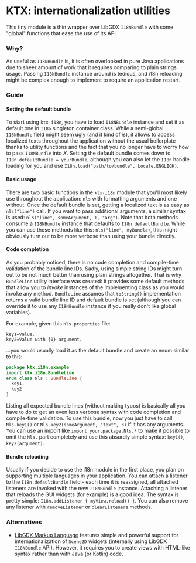 # KTX: internationalization utilities

This tiny module is a thin wrapper over LibGDX `I18NBundle` with some "global" functions that ease the use of its API.

### Why?

As useful as `I18NBundle` is, it is often overlooked in pure Java applications due to sheer amount of work that it
requires comparing to plain strings usage. Passing `I18NBundle` instance around is tedious, and i18n reloading might be
complex enough to implement to require an application restart.

### Guide

#### Setting the default bundle

To start using `ktx-i18n`, you have to load `I18NBundle` instance and set it as default one in `I18n` singleton container
class. While a semi-global `I18NBundle` field might seem ugly (and it kind of *is*), it allows to access localized texts
throughout the application without the usual boilerplate thanks to utility functions and the fact that you no longer have
to worry how to pass `I18NBundle` into *X*. Setting the default bundle comes down to `I18n.defaultBundle = yourBundle`,
although you can also let the `I18n` handle loading for you and use `I18n.load("path/to/bundle", Locale.ENGLIGH)`.

#### Basic usage

There are two basic functions in the `ktx-i18n` module that you'll most likely use throughout the application: `nls` with
formatting arguments and one without. Once the default bundle is set, getting a localized text is as easy as `nls("line")`
call. If you want to pass additional arguments, a similar syntax is used: `nls("line", someArgument, 1, "arg")`. Note that
both methods consume a `I18NBundle` instance that defaults to `I18n.defaultBundle`. While you can use these methods like
this: `nls("line", myBundle)`, this might obviously turn out to be more verbose than using your bundle directly.

#### Code completion

As you probably noticed, there is no code completion and compile-time validation of the bundle line IDs. Sadly, using
simple string IDs might turn out to be not much better than using plain strings altogether. That is why `BundleLine`
utility interface was created: it provides some default methods that allow you to *invoke* instances of the implementing
class as you would invoke any method. `BundleLine` assumes that `toString()` implementation returns a valid bundle line
ID and default bundle is set (although you can override it to use any `I18NBundle` instance if you really don't like
global variables).

For example, given this `nls.properties` file:

```
key1=Value.
key2=Value with {0} argument.
```

...you would usually load it as the default bundle and create an enum similar to this:

```Kotlin
package ktx.i18n.example
import ktx.i18n.BundleLine
enum class Nls : BundleLine {
  key1,
  key2
}
```

Listing all expected bundle lines (without making typos) is basically all you have to do to get an even less verbose
syntax with code completion and compile-time validation. To use this bundle, now you just have to call `Nls.key1()` or
`Nls.key2(someArgument, "text", 3)` if it has any arguments. You can use an import like `import your.package.Nls.*` to
make it possible to omit the `Nls.` part completely and use this absurdly simple syntax: `key1()`, `key2(argument)`.

#### Bundle reloading

Usually if you decide to use the i18n module in the first place, you plan on supporting multiple languages in your
application. You can attach a listener to the `I18n.defaultBundle` field - each time it is reassigned, all attached
listeners are invoked with the new `I18NBundle` instance. Attaching a listener that reloads the GUI widgets (for example)
is a good idea. The syntax is pretty simple: `I18n.addListener { myView.reload() }`. You can also remove any listener
with `removeListener` or `clearListeners` methods.

### Alternatives

- [LibGDX Markup Language](https://github.com/czyzby/gdx-lml/tree/master/lml) features simple and powerful support for
internationalization of `Scene2D` widgets (internally using LibGDX `I18NBundle` API). However, it requires you to create
views with HTML-like syntax rather than with Java (or Kotlin) code.
